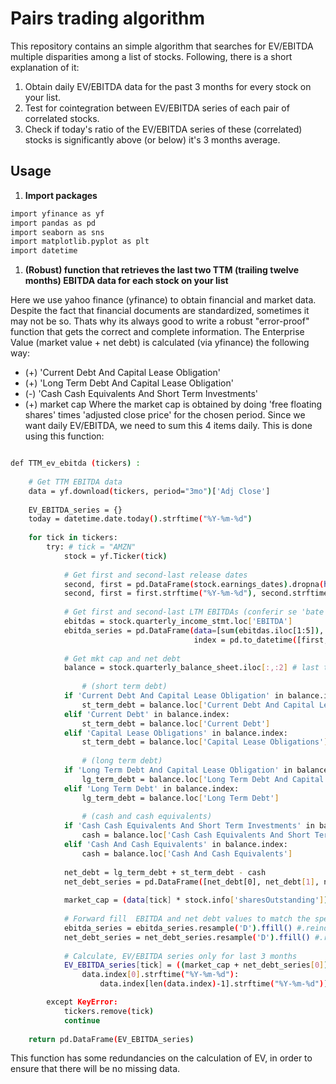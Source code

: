 # Pairs trading algorithm

This repository contains an simple algorithm that searches for EV/EBITDA multiple disparities among a list of stocks. Following, there is a short explanation of it:

1. Obtain daily EV/EBITDA data for the past 3 months for every stock on your list.
2. Test for cointegration between EV/EBITDA series of each pair of correlated stocks.
3. Check if today's ratio of the EV/EBITDA series of these (correlated) stocks is significantly above (or below) it's 3 months average.

## Usage
1. **Import packages**
```bash
import yfinance as yf
import pandas as pd
import seaborn as sns
import matplotlib.pyplot as plt
import datetime
```

1. **(Robust) function that retrieves the last two TTM (trailing twelve months) EBITDA data for each stock on your list**

Here we use yahoo finance (yfinance) to obtain financial and market data. Despite the fact that financial documents are standardized, sometimes it may not be so. Thats why its always good to write a robust "error-proof" function that gets the correct and complete information. The Enterprise Value (market value + net debt) is calculated (via yfinance) the following way:
- (+) 'Current Debt And Capital Lease Obligation'
- (+) 'Long Term Debt And Capital Lease Obligation'
- (-) 'Cash Cash Equivalents And Short Term Investments'
- (+) market cap
Where the market cap is obtained by doing 'free floating shares' times 'adjusted close price' for the chosen period. Since we want daily EV/EBITDA, we need to sum this 4 items daily. This is done using this function:
```bash

def TTM_ev_ebitda (tickers) :
    
    # Get TTM EBITDA data
    data = yf.download(tickers, period="3mo")['Adj Close']
    
    EV_EBITDA_series = {}
    today = datetime.date.today().strftime("%Y-%m-%d")
    
    for tick in tickers:
        try: # tick = "AMZN"
            stock = yf.Ticker(tick)
    
            # Get first and second-last release dates
            second, first = pd.DataFrame(stock.earnings_dates).dropna(how='any').iloc[:2].index
            second, first = first.strftime("%Y-%m-%d"), second.strftime("%Y-%m-%d")
    
            # Get first and second-last LTM EBITDAs (conferir se 'bate' o primeiro e o segundo LTM ebitdas)
            ebitdas = stock.quarterly_income_stmt.loc['EBITDA']
            ebitda_series = pd.DataFrame(data=[sum(ebitdas.iloc[1:5]), sum(ebitdas.iloc[:4]), sum(ebitdas.iloc[:4])], 
                                         index = pd.to_datetime([first, second, today]))
    
            # Get mkt cap and net debt
            balance = stock.quarterly_balance_sheet.iloc[:,:2] # last two quarters
    
                # (short term debt)
            if 'Current Debt And Capital Lease Obligation' in balance.index:
                st_term_debt = balance.loc['Current Debt And Capital Lease Obligation']
            elif 'Current Debt' in balance.index:
                st_term_debt = balance.loc['Current Debt']
            elif 'Capital Lease Obligations' in balance.index: 
                st_term_debt = balance.loc['Capital Lease Obligations']
            
                # (long term debt)
            if 'Long Term Debt And Capital Lease Obligation' in balance.index:
                lg_term_debt = balance.loc['Long Term Debt And Capital Lease Obligation']
            elif 'Long Term Debt' in balance.index:
                lg_term_debt = balance.loc['Long Term Debt']
    
                # (cash and cash equivalents)
            if 'Cash Cash Equivalents And Short Term Investments' in balance.index:
                cash = balance.loc['Cash Cash Equivalents And Short Term Investments']
            elif 'Cash And Cash Equivalents' in balance.index:
                cash = balance.loc['Cash And Cash Equivalents']
            
            net_debt = lg_term_debt + st_term_debt - cash 
            net_debt_series = pd.DataFrame([net_debt[0], net_debt[1], net_debt[1]], index = pd.to_datetime([first, second, today]))
    
            market_cap = (data[tick] * stock.info['sharesOutstanding'])
     
            # Forward fill  EBITDA and net debt values to match the specified daily frequency
            ebitda_series = ebitda_series.resample('D').ffill() #.reindex(data.index, method = 'ffill')
            net_debt_series = net_debt_series.resample('D').ffill() #.reindex(data.index, method = 'ffill')
                    
            # Calculate, EV/EBITDA series only for last 3 months
            EV_EBITDA_series[tick] = ((market_cap + net_debt_series[0]) / ebitda_series[0])[
                data.index[0].strftime("%Y-%m-%d"):
                    data.index[len(data.index)-1].strftime("%Y-%m-%d")].dropna()

        except KeyError:
            tickers.remove(tick)
            continue
    
    return pd.DataFrame(EV_EBITDA_series)  

````

This function has some redundancies on the calculation of EV, in order to ensure that there will be no missing data.
